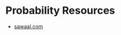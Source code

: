# Probability Resources
- [sawaal.com](https://www.sawaal.com/aptitude-and-Reasoning/probability-questions-and-answers.html)
